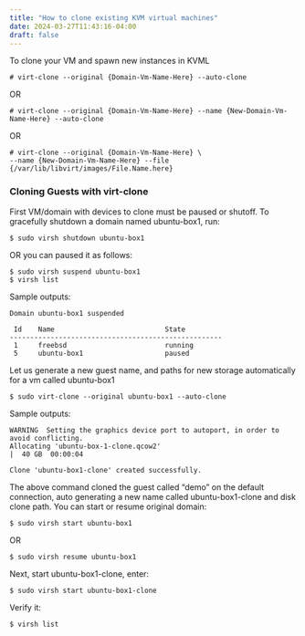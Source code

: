 ```yaml
---
title: "How to clone existing KVM virtual machines"
date: 2024-03-27T11:43:16-04:00
draft: false
---
```


To clone your VM and spawn new instances in KVML
`````
# virt-clone --original {Domain-Vm-Name-Here} --auto-clone
`````
OR
`````
# virt-clone --original {Domain-Vm-Name-Here} --name {New-Domain-Vm-Name-Here} --auto-clone
`````
OR
`````
# virt-clone --original {Domain-Vm-Name-Here} \
--name {New-Domain-Vm-Name-Here} --file {/var/lib/libvirt/images/File.Name.here}
`````
  

### Cloning Guests with virt-clone

First VM/domain with devices to clone must be paused or shutoff. To gracefully shutdown a domain named ubuntu-box1, run:
`````
$ sudo virsh shutdown ubuntu-box1
`````
OR you can paused it as follows:
`````
$ sudo virsh suspend ubuntu-box1
$ virsh list
`````

Sample outputs:
`````
Domain ubuntu-box1 suspended

 Id    Name                           State
----------------------------------------------------
 1     freebsd                        running
 5     ubuntu-box1                    paused

`````

Let us generate a new guest name, and paths for new storage automatically for a vm called ubuntu-box1
`````
$ sudo virt-clone --original ubuntu-box1 --auto-clone
`````

Sample outputs:
`````
WARNING  Setting the graphics device port to autoport, in order to avoid conflicting.
Allocating 'ubuntu-box-1-clone.qcow2'                                                              |  40 GB  00:00:04     

Clone 'ubuntu-box1-clone' created successfully.
`````

The above command cloned the guest called “demo” on the default connection, auto generating a new name called ubuntu-box1-clone and disk clone path. You can start or resume original domain:
`````
$ sudo virsh start ubuntu-box1
`````
OR
`````
$ sudo virsh resume ubuntu-box1
`````

Next, start ubuntu-box1-clone, enter:
`````
$ sudo virsh start ubuntu-box1-clone
`````

Verify it:
`````
$ virsh list
`````
